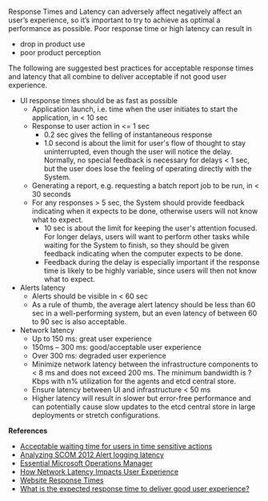 Response Times and Latency can adversely affect negatively affect an user’s experience, so it’s important to try to achieve as optimal a performance as possible.  Poor response time or high latency can result in
* drop in product use
* poor product perception

The following are suggested best practices for acceptable response times and latency that all combine to deliver acceptable if not good user experience.

* UI response times should be as fast as possible
    * Application launch, i.e. time when the user initiates to start the application, in < 10 sec
    * Response to user action in <= 1 sec
        * 0.2 sec gives the felling of instantaneous response
        * 1.0 second is about the limit for user's flow of thought to stay uninterrupted, even though the user will notice the delay. Normally, no special feedback is necessary for delays < 1 sec, but the user does lose the feeling of operating directly with the System.
    * Generating a report, e.g. requesting a batch report job to be run, in < 30 seconds
    * For any responses > 5 sec, the System should provide feedback indicating when it expects to be done, otherwise users will not know what to expect.
        * 10 sec is about the limit for keeping the user's attention focused. For longer delays, users will want to perform other tasks while waiting for the System to finish, so they should be given feedback indicating when the computer expects to be done. 
        * Feedback during the delay is especially important if the response time is likely to be highly variable, since users will then not know what to expect.
* Alerts latency
    * Alerts should be visible in < 60 sec
    * As a rule of thumb, the average alert latency should be less than 60 sec in a well-performing system, but an even latency of between 60 to 90 sec is also acceptable.
* Network latency
    * Up to 150 ms: great user experience
    * 150ms – 300 ms: good/acceptable user experience
    * Over 300 ms: degraded user experience
    * Minimize network latency between the infrastructure components to < 8 ms and does not exceed 200 ms.  The minimum bandwidth is ? Kbps with n% utilization for the agents and etcd central store.
    * Ensure latency between UI and infrastructure < 50 ms
    * Higher latency will result in slower but error-free performance and can potentially cause slow updates to the etcd central store in large deployments or stretch configurations.
   


**References**
* [Acceptable waiting time for users in time sensitive actions](https://ux.stackexchange.com/questions/58163/acceptable-waiting-time-for-users-in-time-sensitive-actions)
* [Analyzing SCOM 2012 Alert logging latency](https://blogs.technet.microsoft.com/dirkbri/2014/08/19/analyzing-scom-2012-alert-logging-latency/)
* [Essential Microsoft Operations Manager](https://books.google.com/books?id=7v1dQCX4HEIC&pg=PA296&lpg=PA296&dq=system+logging+acceptable+latency&source=bl&ots=8yAhts8K0q&sig=NfssIsOywt79PhcW_1RqqXojk4k&hl=en&sa=X&ved=0ahUKEwiFnNixka3XAhVilVQKHb_rDqUQ6AEIZTAJ#v=onepage&q=system%20logging%20acceptable%20latency&f=false)
* [How Network Latency Impacts User Experience](https://www.citrix.com/blogs/2017/09/25/how-network-latency-impacts-user-experience/)
* [Website Response Times](https://www.nngroup.com/articles/website-response-times/)
* [What is the expected response time to deliver good user experience?
](https://www.dynatrace.com/blog/what-is-the-expected-response-time-for-a-good-user-experience/)
